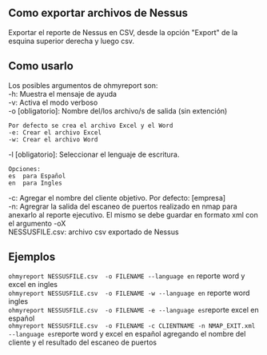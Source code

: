## Como exportar archivos de Nessus
  Exportar el reporte de Nessus en CSV, desde la opción "Export" de la esquina superior derecha y luego csv.

## Como usarlo
Los posibles argumentos de ohmyreport son:  
-h: Muestra el mensaje de ayuda  
-v: Activa el modo verboso  
-o [obligatorio]: Nombre del/los archivo/s de salida (sin extención)  

    Por defecto se crea el archivo Excel y el Word
    -e: Crear el archivo Excel  
    -w: Crear el archivo Word  

-l [obligatorio]: Seleccionar el lenguaje de escritura.  

    Opciones:  
    es	para Español  
    en	para Ingles  
    
-c: Agregar el nombre del cliente objetivo. Por defecto: [empresa]  
-n: Agregrar la salida del escaneo de puertos realizado en nmap para anexarlo al reporte ejecutivo. El mismo se debe guardar en formato xml con el argumento -oX  
NESSUSFILE.csv: archivo csv exportado de Nessus  

## Ejemplos  

`ohmyreport NESSUSFILE.csv  -o FILENAME --language en` reporte word y excel en ingles  
`ohmyreport NESSUSFILE.csv  -o FILENAME -w --language en` reporte word ingles  
`ohmyreport NESSUSFILE.csv  -o FILENAME -e --language es`reporte excel en español  
`ohmyreport NESSUSFILE.csv  -o FILENAME -c CLIENTNAME -n NMAP_EXIT.xml --language es`reporte word y excel en español agregando el nombre del cliente y el resultado del escaneo de puertos  


